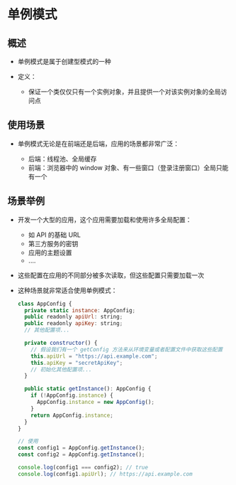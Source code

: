# 单例模式

## 概述

+ 单例模式是属于创建型模式的一种

+ 定义：

  + 保证一个类仅仅只有一个实例对象，并且提供一个对该实例对象的全局访问点

## 使用场景

+ 单例模式无论是在前端还是后端，应用的场景都非常广泛：

  + 后端：线程池、全局缓存
  + 前端：浏览器中的 window 对象、有一些窗口（登录注册窗口）全局只能有一个

## 场景举例

+ 开发一个大型的应用，这个应用需要加载和使用许多全局配置：

  + 如 API 的基础 URL
  + 第三方服务的密钥
  + 应用的主题设置
  + ....

+ 这些配置在应用的不同部分被多次读取，但这些配置只需要加载一次

+ 这种场景就非常适合使用单例模式：

  ```js
  class AppConfig {
    private static instance: AppConfig;
    public readonly apiUrl: string;
    public readonly apiKey: string;
    // 其他配置项...

    private constructor() {
      // 假设我们有一个 getConfig 方法来从环境变量或者配置文件中获取这些配置
      this.apiUrl = "https://api.example.com";
      this.apiKey = "secretApiKey";
      // 初始化其他配置项...
    }

    public static getInstance(): AppConfig {
      if (!AppConfig.instance) {
        AppConfig.instance = new AppConfig();
      }
      return AppConfig.instance;
    }
  }

  // 使用
  const config1 = AppConfig.getInstance();
  const config2 = AppConfig.getInstance();

  console.log(config1 === config2); // true
  console.log(config1.apiUrl); // https://api.example.com
  ```
